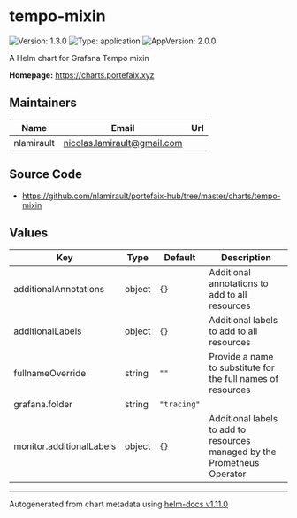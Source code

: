 # tempo-mixin

![Version: 1.3.0](https://img.shields.io/badge/Version-1.3.0-informational?style=flat-square) ![Type: application](https://img.shields.io/badge/Type-application-informational?style=flat-square) ![AppVersion: 2.0.0](https://img.shields.io/badge/AppVersion-2.0.0-informational?style=flat-square)

A Helm chart for Grafana Tempo mixin

**Homepage:** <https://charts.portefaix.xyz>

## Maintainers

| Name       | Email                         | Url |
| ---------- | ----------------------------- | --- |
| nlamirault | <nicolas.lamirault@gmail.com> |     |

## Source Code

- <https://github.com/nlamirault/portefaix-hub/tree/master/charts/tempo-mixin>

## Values

| Key                      | Type   | Default     | Description                                                              |
| ------------------------ | ------ | ----------- | ------------------------------------------------------------------------ |
| additionalAnnotations    | object | `{}`        | Additional annotations to add to all resources                           |
| additionalLabels         | object | `{}`        | Additional labels to add to all resources                                |
| fullnameOverride         | string | `""`        | Provide a name to substitute for the full names of resources             |
| grafana.folder           | string | `"tracing"` |                                                                          |
| monitor.additionalLabels | object | `{}`        | Additional labels to add to resources managed by the Prometheus Operator |

---

Autogenerated from chart metadata using [helm-docs v1.11.0](https://github.com/norwoodj/helm-docs/releases/v1.11.0)
